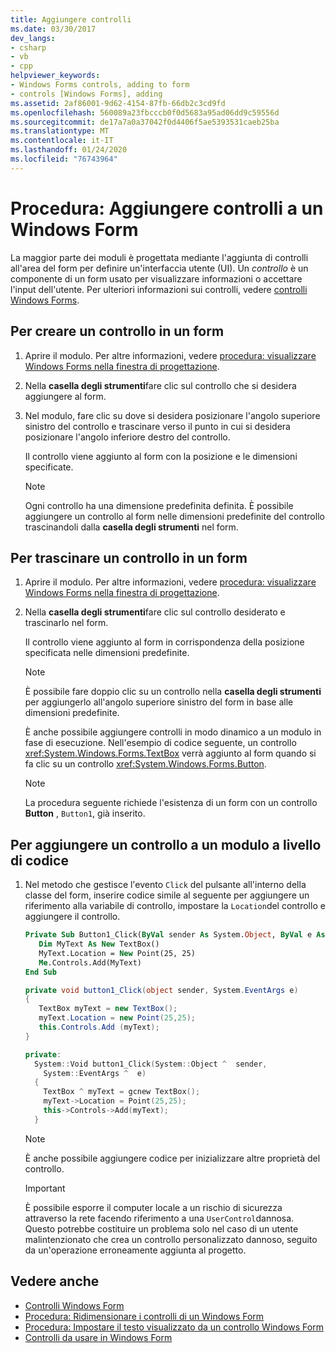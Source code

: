 ```yaml
---
title: Aggiungere controlli
ms.date: 03/30/2017
dev_langs:
- csharp
- vb
- cpp
helpviewer_keywords:
- Windows Forms controls, adding to form
- controls [Windows Forms], adding
ms.assetid: 2af86001-9d62-4154-87fb-66db2c3cd9fd
ms.openlocfilehash: 560089a23fbcccb0f0d5683a95ad06dd9c59556d
ms.sourcegitcommit: de17a7a0a37042f0d4406f5ae5393531caeb25ba
ms.translationtype: MT
ms.contentlocale: it-IT
ms.lasthandoff: 01/24/2020
ms.locfileid: "76743964"
---
```

# <a name="how-to-add-controls-to-windows-forms"></a>Procedura: Aggiungere controlli a un Windows Form

La maggior parte dei moduli è progettata mediante l'aggiunta di controlli all'area del form per definire un'interfaccia utente (UI). Un *controllo* è un componente di un form usato per visualizzare informazioni o accettare l'input dell'utente. Per ulteriori informazioni sui controlli, vedere [controlli Windows Forms](index.md).

## <a name="to-draw-a-control-on-a-form"></a>Per creare un controllo in un form

1. Aprire il modulo. Per altre informazioni, vedere [procedura: visualizzare Windows Forms nella finestra di progettazione](https://docs.microsoft.com/previous-versions/visualstudio/visual-studio-2010/w5yd62ts(v=vs.100)).

2. Nella **casella degli strumenti**fare clic sul controllo che si desidera aggiungere al form.

3. Nel modulo, fare clic su dove si desidera posizionare l'angolo superiore sinistro del controllo e trascinare verso il punto in cui si desidera posizionare l'angolo inferiore destro del controllo.

    Il controllo viene aggiunto al form con la posizione e le dimensioni specificate.

    > [!NOTE]
    > Ogni controllo ha una dimensione predefinita definita. È possibile aggiungere un controllo al form nelle dimensioni predefinite del controllo trascinandoli dalla **casella degli strumenti** nel form.

## <a name="to-drag-a-control-to-a-form"></a>Per trascinare un controllo in un form

1. Aprire il modulo. Per altre informazioni, vedere [procedura: visualizzare Windows Forms nella finestra di progettazione](https://docs.microsoft.com/previous-versions/visualstudio/visual-studio-2010/w5yd62ts(v=vs.100)).

2. Nella **casella degli strumenti**fare clic sul controllo desiderato e trascinarlo nel form.

    Il controllo viene aggiunto al form in corrispondenza della posizione specificata nelle dimensioni predefinite.

    > [!NOTE]
    > È possibile fare doppio clic su un controllo nella **casella degli strumenti** per aggiungerlo all'angolo superiore sinistro del form in base alle dimensioni predefinite.

    È anche possibile aggiungere controlli in modo dinamico a un modulo in fase di esecuzione. Nell'esempio di codice seguente, un controllo <xref:System.Windows.Forms.TextBox> verrà aggiunto al form quando si fa clic su un controllo <xref:System.Windows.Forms.Button>.

    > [!NOTE]
    > La procedura seguente richiede l'esistenza di un form con un controllo **Button** , `Button1`, già inserito.

## <a name="to-add-a-control-to-a-form-programmatically"></a>Per aggiungere un controllo a un modulo a livello di codice

1. Nel metodo che gestisce l'evento `Click` del pulsante all'interno della classe del form, inserire codice simile al seguente per aggiungere un riferimento alla variabile di controllo, impostare la `Location`del controllo e aggiungere il controllo.

    ```vb
    Private Sub Button1_Click(ByVal sender As System.Object, ByVal e As System.EventArgs) Handles Button1.Click
       Dim MyText As New TextBox()
       MyText.Location = New Point(25, 25)
       Me.Controls.Add(MyText)
    End Sub
    ```

    ```csharp
    private void button1_Click(object sender, System.EventArgs e)
    {
       TextBox myText = new TextBox();
       myText.Location = new Point(25,25);
       this.Controls.Add (myText);
    }
    ```

    ```cpp
    private:
      System::Void button1_Click(System::Object ^  sender,
        System::EventArgs ^  e)
      {
        TextBox ^ myText = gcnew TextBox();
        myText->Location = Point(25,25);
        this->Controls->Add(myText);
      }
    ```

    > [!NOTE]
    > È anche possibile aggiungere codice per inizializzare altre proprietà del controllo.

    > [!IMPORTANT]
    > È possibile esporre il computer locale a un rischio di sicurezza attraverso la rete facendo riferimento a una `UserControl`dannosa. Questo potrebbe costituire un problema solo nel caso di un utente malintenzionato che crea un controllo personalizzato dannoso, seguito da un'operazione erroneamente aggiunta al progetto.

## <a name="see-also"></a>Vedere anche

- [Controlli Windows Form](index.md)
- [Procedura: Ridimensionare i controlli di un Windows Form](how-to-resize-controls-on-windows-forms.md)
- [Procedura: Impostare il testo visualizzato da un controllo Windows Form](how-to-set-the-text-displayed-by-a-windows-forms-control.md)
- [Controlli da usare in Windows Form](controls-to-use-on-windows-forms.md)
